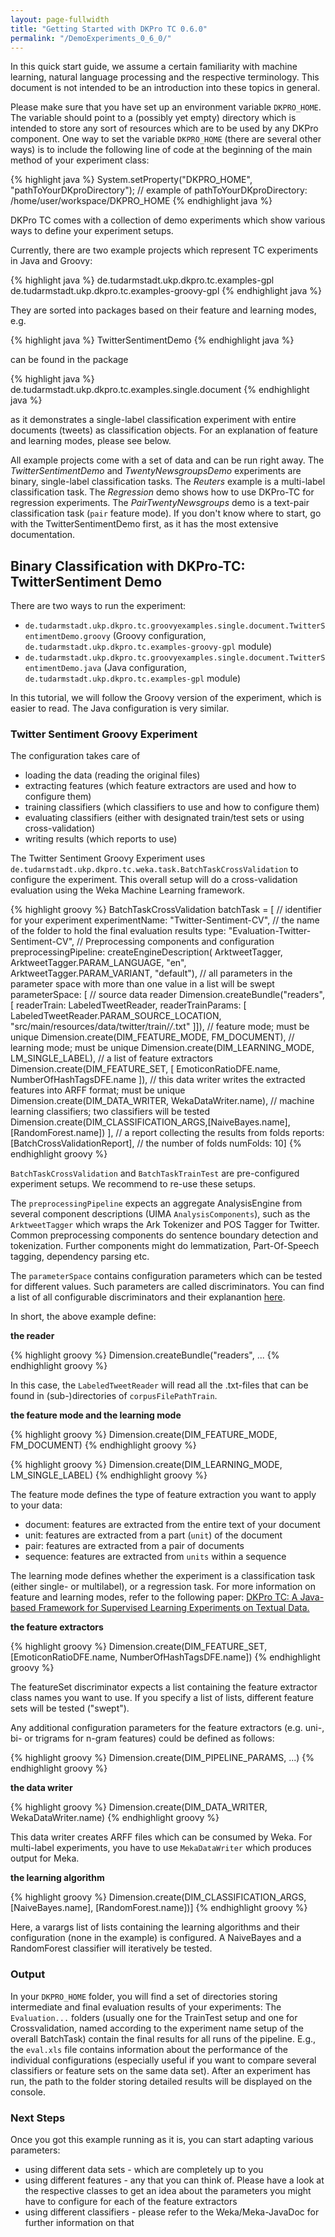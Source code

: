 ```yaml
---
layout: page-fullwidth
title: "Getting Started with DKPro TC 0.6.0"
permalink: "/DemoExperiments_0_6_0/"
---
```


In this quick start guide, we assume a certain familiarity with machine learning, natural language processing and the respective terminology. This document is not intended to be an introduction into these topics in general.

Please make sure that you have set up an environment variable `DKPRO_HOME`. The variable should point to a (possibly yet empty) directory which is intended to store any sort of resources which are to be used by any DKPro component. One way to set the variable `DKPRO_HOME` (there are several other ways) is to include the following line of code at the beginning of the main method of your experiment class:

{% highlight java %}
System.setProperty("DKPRO_HOME", "pathToYourDKproDirectory");
// example of pathToYourDKproDirectory: /home/user/workspace/DKPRO_HOME 
{% endhighlight java %}

DKPro TC comes with a collection of demo experiments which show various ways to define your experiment setups.

Currently, there are two example projects which represent TC experiments in Java and Groovy:

{% highlight java %}
de.tudarmstadt.ukp.dkpro.tc.examples-gpl
de.tudarmstadt.ukp.dkpro.tc.examples-groovy-gpl
{% endhighlight java %}

They are sorted into packages based on their feature and learning modes, e.g.

{% highlight java %}
TwitterSentimentDemo
{% endhighlight java %}

can be found in the package

{% highlight java %}
de.tudarmstadt.ukp.dkpro.tc.examples.single.document
{% endhighlight java %}

as it demonstrates a single-label classification experiment with entire documents (tweets) as classification objects. For an explanation of feature and learning modes, please see below.

All example projects come with a set of data and can be run right away. The _TwitterSentimentDemo_ and _TwentyNewsgroupsDemo_ experiments are binary, single-label classification tasks. The _Reuters_ example is a multi-label classification task.  The _Regression_ demo shows how to use DKPro-TC for regression experiments. The _PairTwentyNewsgroups_ demo is a text-pair classification task (`pair` feature mode).
If you don't know where to start, go with the TwitterSentimentDemo first, as it has the most extensive documentation.

## Binary Classification with DKPro-TC: TwitterSentiment Demo

There are two ways to run the experiment:

   * `de.tudarmstadt.ukp.dkpro.tc.groovyexamples.single.document.TwitterSentimentDemo.groovy` (Groovy configuration, `de.tudarmstadt.ukp.dkpro.tc.examples-groovy-gpl` module)
   * `de.tudarmstadt.ukp.dkpro.tc.groovyexamples.single.document.TwitterSentimentDemo.java` (Java configuration, `de.tudarmstadt.ukp.dkpro.tc.examples-gpl` module)

In this tutorial, we will follow the Groovy version of the experiment, which is easier to read. The Java configuration is very similar.

### Twitter Sentiment Groovy Experiment

The configuration takes care of

   * loading the data (reading the original files)
   * extracting features (which feature extractors are used and how to configure them)
   * training classifiers (which classifiers to use and how to configure them)
   * evaluating classifiers (either with designated train/test sets or using cross-validation)
   * writing results (which reports to use)

The Twitter Sentiment Groovy Experiment uses `de.tudarmstadt.ukp.dkpro.tc.weka.task.BatchTaskCrossValidation` to configure the experiment. This overall setup will do a cross-validation evaluation using the Weka Machine Learning framework.

{% highlight groovy %}
     BatchTaskCrossValidation batchTask = [
            // identifier for your experiment
            experimentName: "Twitter-Sentiment-CV",
            // the name of the folder to hold the final evaluation results
            type: "Evaluation-Twitter-Sentiment-CV",
            // Preprocessing components and configuration
            preprocessingPipeline: createEngineDescription(
            ArktweetTagger, ArktweetTagger.PARAM_LANGUAGE, "en", ArktweetTagger.PARAM_VARIANT, "default"), 
            // all parameters in the parameter space with more than one value in a list will be swept
            parameterSpace: [
                // source data reader
                Dimension.createBundle("readers", [
                    readerTrain: LabeledTweetReader,
                    readerTrainParams: [
                        LabeledTweetReader.PARAM_SOURCE_LOCATION,
                        "src/main/resources/data/twitter/train/*/*.txt"
                    ]]),
                // feature mode; must be unique
                Dimension.create(DIM_FEATURE_MODE, FM_DOCUMENT),
                // learning mode; must be unique
                Dimension.create(DIM_LEARNING_MODE, LM_SINGLE_LABEL),
                // a list of feature extractors
                Dimension.create(DIM_FEATURE_SET, [
                    EmoticonRatioDFE.name,
                    NumberOfHashTagsDFE.name
                ]),
                // this data writer writes the extracted features into ARFF format; must be unique
                Dimension.create(DIM_DATA_WRITER, WekaDataWriter.name),
                // machine learning classifiers; two classifiers will be tested
                Dimension.create(DIM_CLASSIFICATION_ARGS,[NaiveBayes.name], [RandomForest.name])
            ],
            // a report collecting the results from folds
            reports: [BatchCrossValidationReport], 
            // the number of folds
            numFolds: 10]
{% endhighlight groovy %}

`BatchTaskCrossValidation` and `BatchTaskTrainTest` are pre-configured experiment setups. We recommend to re-use these setups.

The `preprocessingPipeline` expects an aggregate AnalysisEngine from several component descriptions (UIMA `AnalysisComponents`), such as the `ArktweetTagger` which wraps the Ark Tokenizer and POS Tagger for Twitter. Common preprocessing components do sentence boundary detection and tokenization. Further components might do lemmatization, Part-Of-Speech tagging, dependency parsing etc.

The `parameterSpace` contains configuration parameters which can be tested for different values. Such parameters are called discriminators.
You can find a list of all configurable discriminators and their explanantion [here](../Discriminators_0_6_0).

In short, the above example define:

**the reader**

{% highlight groovy %}
Dimension.createBundle("readers", ...
{% endhighlight groovy %}

In this case, the `LabeledTweetReader` will read all the .txt-files that can be found in (sub-)directories of `corpusFilePathTrain`.

**the feature mode and the learning mode**

{% highlight groovy %}
Dimension.create(DIM_FEATURE_MODE, FM_DOCUMENT)
{% endhighlight groovy %}

{% highlight groovy %}
Dimension.create(DIM_LEARNING_MODE, LM_SINGLE_LABEL)
{% endhighlight groovy %}

The feature mode defines the type of feature extraction you want to apply to your data:

   * document: features are extracted from the entire text of your document
   * unit: features are extracted from a part (`unit`) of the document
   * pair: features are extracted from a pair of documents
   * sequence: features are extracted from `units` within a sequence

The learning mode defines whether the experiment is a classification task (either single- or multilabel), or a regression task.
For more information on feature and learning modes, refer to the following paper: [DKPro TC: A Java-based Framework for Supervised Learning Experiments on Textual Data.](https://www.ukp.tu-darmstadt.de/fileadmin/user_upload/Group_UKP/publikationen/2014/DKProTCPreprint.pdf)

**the feature extractors**

{% highlight groovy %}
Dimension.create(DIM_FEATURE_SET, [EmoticonRatioDFE.name, NumberOfHashTagsDFE.name])
{% endhighlight groovy %}

The featureSet discriminator expects a list containing the feature extractor class names you want to use. If you specify a list of lists, different feature sets will be tested ("swept").

Any additional configuration parameters for the feature extractors (e.g. uni-, bi- or trigrams for n-gram features) could be defined as follows:

{% highlight groovy %}
Dimension.create(DIM_PIPELINE_PARAMS, ...)
{% endhighlight groovy %}

**the data writer**

{% highlight groovy %}
Dimension.create(DIM_DATA_WRITER, WekaDataWriter.name)
{% endhighlight groovy %}

This data writer creates ARFF files which can be consumed by Weka. For multi-label experiments, you have to use `MekaDataWriter` which produces output for Meka.

**the learning algorithm**

{% highlight groovy %}
Dimension.create(DIM_CLASSIFICATION_ARGS,[NaiveBayes.name], [RandomForest.name])]
{% endhighlight groovy %}

Here, a varargs list of lists containing the learning algorithms and their configuration (none in the example) is configured. A NaiveBayes and a RandomForest classifier will iteratively be tested.

### Output

In your `DKPRO_HOME` folder, you will find a set of directories storing intermediate and final evaluation results of your experiments:
The `Evaluation...` folders (usually one for the TrainTest setup and one for Crossvalidation, named according to the experiment name setup of the overall BatchTask) contain the final results for all runs of the pipeline.
E.g., the `eval.xls` file contains information about the performance of the individual configurations (especially useful if you want to compare several classifiers or feature sets on the same data set).
After an experiment has run, the path to the folder storing detailed results will be displayed on the console.

### Next Steps

Once you got this example running as it is, you can start adapting various parameters:

   * using different data sets - which are completely up to you
   * using different features - any that you can think of. Please have a look at the respective classes to get an idea about the parameters you might have to configure for each of the feature extractors
   * using different classifiers - please refer to the Weka/Meka-JavaDoc for further information on that
